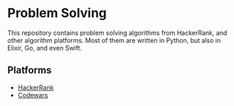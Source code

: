 # Problem Solving

This repository contains problem solving algorithms from HackerRank, and other algorithm platforms. Most of them are written in Python, but also in Elixir, Go, and even Swift.

## Platforms
- [HackerRank]([https://www.google.com](https://www.hackerrank.com/)https://www.hackerrank.com/)
- [Codewars](https://www.codewars.com/)
